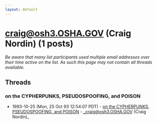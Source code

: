 ```yaml
---
layout: default
---
```


# craig@osh3.OSHA.GOV (Craig Nordin) (1 posts)

_Be aware that many list participants used multiple email addresses over their time active on the list. As such this page may not contain all threads available._

## Threads

### on the CYPHERPUNKS, PSEUDOSPOOFING, and POISON
+ 1993-10-25 (Mon, 25 Oct 93 12:54:07 PDT) - [on the CYPHERPUNKS, PSEUDOSPOOFING, and POISON](/archive/1993/10/973bbca9f0db072d604f53c583896bbac3bf5141f64c6e33c16845c17bc576cb) - _craig@osh3.OSHA.GOV (Craig Nordin)_

